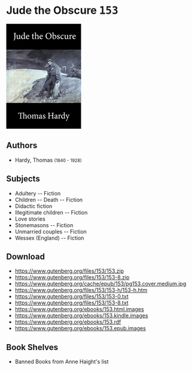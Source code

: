 # Jude the Obscure <kbd>153</kbd>

![](./cover.medium.jpg "")

## Authors


 - Hardy, Thomas <small>(1840 - 1928)</small>

## Subjects


 - Adultery -- Fiction
 - Children -- Death -- Fiction
 - Didactic fiction
 - Illegitimate children -- Fiction
 - Love stories
 - Stonemasons -- Fiction
 - Unmarried couples -- Fiction
 - Wessex (England) -- Fiction

## Download


 - https://www.gutenberg.org/files/153/153.zip
 - https://www.gutenberg.org/files/153/153-8.zip
 - https://www.gutenberg.org/cache/epub/153/pg153.cover.medium.jpg
 - https://www.gutenberg.org/files/153/153-h/153-h.htm
 - https://www.gutenberg.org/files/153/153-0.txt
 - https://www.gutenberg.org/files/153/153-8.txt
 - https://www.gutenberg.org/ebooks/153.html.images
 - https://www.gutenberg.org/ebooks/153.kindle.images
 - https://www.gutenberg.org/ebooks/153.rdf
 - https://www.gutenberg.org/ebooks/153.epub.images

## Book Shelves


 - Banned Books from Anne Haight's list
